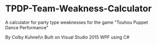 # TPDP-Team-Weakness-Calculator
A calculator for party type weaknesses for the game "Touhou Puppet Dance Performance"

By Colby Kuhnel\n
Built on Visual Studio 2015 WPF using C#
